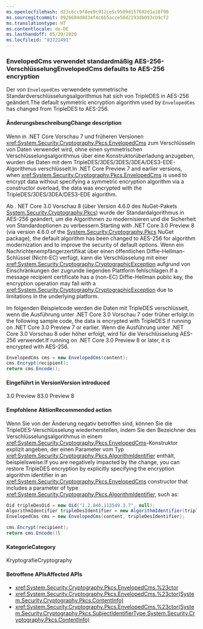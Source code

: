 ```yaml
---
ms.openlocfilehash: d23c6cc9f8ee9c912ce5c9509d157692d1a18f90
ms.sourcegitcommit: 0926684d8d34f4c6b5acce58d2193db093cb9cf2
ms.translationtype: HT
ms.contentlocale: de-DE
ms.lasthandoff: 05/20/2020
ms.locfileid: "83721491"
---
```

### <a name="envelopedcms-defaults-to-aes-256-encryption"></a><span data-ttu-id="d712f-101">EnvelopedCms verwendet standardmäßig AES-256-Verschlüsselung</span><span class="sxs-lookup"><span data-stu-id="d712f-101">EnvelopedCms defaults to AES-256 encryption</span></span>

<span data-ttu-id="d712f-102">Der von `EnvelopedCms` verwendete symmetrische Standardverschlüsselungsalgorithmus hat sich von TripleDES in AES-256 geändert.</span><span class="sxs-lookup"><span data-stu-id="d712f-102">The default symmetric encryption algorithm used by `EnvelopedCms` has changed from TripleDES to AES-256.</span></span>

#### <a name="change-description"></a><span data-ttu-id="d712f-103">Änderungsbeschreibung</span><span class="sxs-lookup"><span data-stu-id="d712f-103">Change description</span></span>

<span data-ttu-id="d712f-104">Wenn in .NET Core Vorschau 7 und früheren Versionen <xref:System.Security.Cryptography.Pkcs.EnvelopedCms> zum Verschlüsseln von Daten verwendet wird, ohne einen symmetrischen Verschlüsselungsalgorithmus über eine Konstruktorüberladung anzugeben, wurden die Daten mit dem TripleDES/3DES/3DES/3DEA/DES3-EDE-Algorithmus verschlüsselt.</span><span class="sxs-lookup"><span data-stu-id="d712f-104">In .NET Core Preview 7 and earlier versions, when <xref:System.Security.Cryptography.Pkcs.EnvelopedCms> is used to encrypt data without specifying a symmetric encryption algorithm via a constructor overload, the data was encrypted with the TripleDES/3DES/3DEA/DES3-EDE algorithm.</span></span>

<span data-ttu-id="d712f-105">Ab . NET Core 3.0 Vorschau 8 (über Version 4.6.0 des NuGet-Pakets [System.Security.Cryptography.Pkcs](https://www.nuget.org/packages/System.Security.Cryptography.Pkcs/)) wurde der Standardalgorithmus in AES-256 geändert, um die Algorithmen zu modernisieren und die Sicherheit von Standardoptionen zu verbessern.</span><span class="sxs-lookup"><span data-stu-id="d712f-105">Starting with .NET Core 3.0 Preview 8 (via version 4.6.0 of the [System.Security.Cryptography.Pkcs](https://www.nuget.org/packages/System.Security.Cryptography.Pkcs/) NuGet package), the default algorithm has been changed to AES-256 for algorithm modernization and to improve the security of default options.</span></span> <span data-ttu-id="d712f-106">Wenn ein Nachrichtenempfängerzertifikat über einen öffentlichen Diffie-Hellman-Schlüssel (Nicht-EC) verfügt, kann die Verschlüsselung mit einer <xref:System.Security.Cryptography.CryptographicException> aufgrund von Einschränkungen der zugrunde liegenden Plattform fehlschlagen.</span><span class="sxs-lookup"><span data-stu-id="d712f-106">If a message recipient certificate has a (non-EC) Diffie-Hellman public key, the encryption operation may fail with a <xref:System.Security.Cryptography.CryptographicException> due to limitations in the underlying platform.</span></span>

<span data-ttu-id="d712f-107">Im folgenden Beispielcode werden die Daten mit TripleDES verschlüsselt, wenn die Ausführung unter .NET Core 3.0 Vorschau 7 oder früher erfolgt.</span><span class="sxs-lookup"><span data-stu-id="d712f-107">In the following sample code, the data is encrypted with TripleDES if running on .NET Core 3.0 Preview 7 or earlier.</span></span> <span data-ttu-id="d712f-108">Wenn die Ausführung unter .NET Core 3.0 Vorschau 8 oder höher erfolgt, wird für die Verschlüsselung AES-256 verwendet.</span><span class="sxs-lookup"><span data-stu-id="d712f-108">If running on .NET Core 3.0 Preview 8 or later, it is encrypted with AES-256.</span></span>

```csharp
EnvelopedCms cms = new EnvelopedCms(content);
cms.Encrypt(recipient);
return cms.Encode();
```

#### <a name="version-introduced"></a><span data-ttu-id="d712f-109">Eingeführt in Version</span><span class="sxs-lookup"><span data-stu-id="d712f-109">Version introduced</span></span>

<span data-ttu-id="d712f-110">3.0 Preview 8</span><span class="sxs-lookup"><span data-stu-id="d712f-110">3.0 Preview 8</span></span>

#### <a name="recommended-action"></a><span data-ttu-id="d712f-111">Empfohlene Aktion</span><span class="sxs-lookup"><span data-stu-id="d712f-111">Recommended action</span></span>

<span data-ttu-id="d712f-112">Wenn Sie von der Änderung negativ betroffen sind, können Sie die TripleDES-Verschlüsselung wiederherstellen, indem Sie den Bezeichner des Verschlüsselungsalgorithmus in einem <xref:System.Security.Cryptography.Pkcs.EnvelopedCms>-Konstruktor explizit angeben, der einen Parameter vom Typ <xref:System.Security.Cryptography.Pkcs.AlgorithmIdentifier> enthält, beispielsweise:</span><span class="sxs-lookup"><span data-stu-id="d712f-112">If you are negatively impacted by the change, you can restore TripleDES encryption by explicitly specifying the encryption algorithm identifier in an <xref:System.Security.Cryptography.Pkcs.EnvelopedCms> constructor that includes a parameter of type <xref:System.Security.Cryptography.Pkcs.AlgorithmIdentifier>, such as:</span></span>

```csharp
Oid tripleDesOid = new Oid("1.2.840.113549.3.7", null);
AlgorithmIdentifier tripleDesIdentifier = new AlgorithmIdentifier(tripleDesOid);
EnvelopedCms cms = new EnvelopedCms(content, tripleDesIdentifier);

cms.Encrypt(recipient);
return cms.Encode()l
```

#### <a name="category"></a><span data-ttu-id="d712f-113">Kategorie</span><span class="sxs-lookup"><span data-stu-id="d712f-113">Category</span></span>

<span data-ttu-id="d712f-114">Kryptografie</span><span class="sxs-lookup"><span data-stu-id="d712f-114">Cryptography</span></span>

#### <a name="affected-apis"></a><span data-ttu-id="d712f-115">Betroffene APIs</span><span class="sxs-lookup"><span data-stu-id="d712f-115">Affected APIs</span></span>

- <xref:System.Security.Cryptography.Pkcs.EnvelopedCms.%23ctor>
- <xref:System.Security.Cryptography.Pkcs.EnvelopedCms.%23ctor(System.Security.Cryptography.Pkcs.ContentInfo)>
- <xref:System.Security.Cryptography.Pkcs.EnvelopedCms.%23ctor(System.Security.Cryptography.Pkcs.SubjectIdentifierType,System.Security.Cryptography.Pkcs.ContentInfo)>

<!--

#### Affected APIs

- `M:System.Security.Cryptography.Pkcs.EnvelopedCms.#ctor`
- `M:System.Security.Cryptography.Pkcs.EnvelopedCms.#ctor(System.Security.Cryptography.Pkcs.ContentInfo)`
- `M:System.Security.Cryptography.Pkcs.EnvelopedCms.%23ctor(System.Security.Cryptography.Pkcs.SubjectIdentifierType,System.Security.Cryptography.Pkcs.ContentInfo)`

-->
